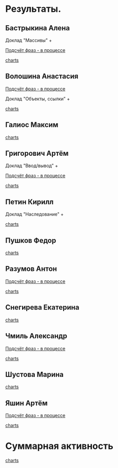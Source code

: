 # Результаты.

## Бастрыкина Алена

Доклад "Массивы" +

[Подсчёт фраз - в процессе](/2018.java/results/bastrykina/)

[charts](/charts.16203/bastrykina/index.html)

## Волошина Анастасия

[Подсчёт фраз - в процессе](/2018.java/results/voloshina/)

Доклад "Объекты, ссылки" +

[charts](/charts.16203/voloshina/index.html)

## Галиос Максим

[charts](/charts.16203/galios/index.html)

## Григорович Артём

Доклад "Ввод/вывод" +

[Подсчёт фраз - в процессе](/2018.java/results/grigorovich/)

[charts](/charts.16203/grigorovich/index.html)

## Петин Кирилл

Доклад "Наследование" +

[charts](/charts.16203/petin/index.html)

## Пушков Федор

[charts](/charts.16203/pushkov/index.html)

## Разумов Антон

[Подсчёт фраз - в процессе](/2018.java/results/razumov/)

[charts](/charts.16203/razumov/index.html)

## Снегирева Екатерина

[charts](/charts.16203/snegireva/index.html)

## Чмиль Александр

[Подсчёт фраз - в процессе](/2018.java/results/chmil/)

[charts](/charts.16203/chmil/index.html)

## Шустова Марина

[charts](/charts.16203/shustova/index.html)

## Яшин Артём

[Подсчёт фраз - в процессе](/2018.java/results/yashin/)

[charts](/charts.16203/yashin/index.html)

# Суммарная активность

[charts](/charts.16203/_all/index.html)
